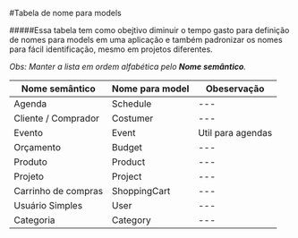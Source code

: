 #Tabela de nome para models

#####Essa tabela tem como obejtivo diminuir o tempo gasto para definição de nomes para models em uma aplicação e também padronizar os nomes para fácil identificação, mesmo em projetos diferentes.

*Obs: Manter a lista em ordem alfabética pelo **Nome semântico**.*

Nome semântico | Nome para model | Obeservação
--- | --- | ---
Agenda | Schedule | ---
Cliente / Comprador | Costumer | ---
Evento | Event | Util para agendas
Orçamento | Budget | ---
Produto | Product | ---
Projeto | Project | ---
Carrinho de compras | ShoppingCart |---
Usuário Simples | User | ---
Categoria | Category | ---


